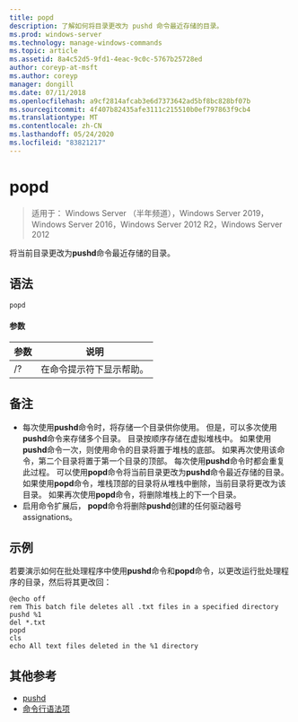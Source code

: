 ```yaml
---
title: popd
description: 了解如何将目录更改为 pushd 命令最近存储的目录。
ms.prod: windows-server
ms.technology: manage-windows-commands
ms.topic: article
ms.assetid: 8a4c52d5-9fd1-4eac-9c0c-5767b25728ed
author: coreyp-at-msft
ms.author: coreyp
manager: dongill
ms.date: 07/11/2018
ms.openlocfilehash: a9cf2814afcab3e6d7373642ad5bf8bc828bf07b
ms.sourcegitcommit: 4f407b82435afe3111c215510b0ef797863f9cb4
ms.translationtype: MT
ms.contentlocale: zh-CN
ms.lasthandoff: 05/24/2020
ms.locfileid: "83821217"
---
```

# <a name="popd"></a>popd

> 适用于： Windows Server （半年频道），Windows Server 2019，Windows Server 2016，Windows Server 2012 R2，Windows Server 2012

将当前目录更改为**pushd**命令最近存储的目录。


## <a name="syntax"></a>语法
```
popd
```

#### <a name="parameters"></a>参数
|参数|说明|
|-------|--------|
|/?|在命令提示符下显示帮助。|

## <a name="remarks"></a>备注
-   每次使用**pushd**命令时，将存储一个目录供你使用。 但是，可以多次使用**pushd**命令来存储多个目录。
    目录按顺序存储在虚拟堆栈中。 如果使用**pushd**命令一次，则使用命令的目录将置于堆栈的底部。 如果再次使用该命令，第二个目录将置于第一个目录的顶部。 每次使用**pushd**命令时都会重复此过程。
    可以使用**popd**命令将当前目录更改为**pushd**命令最近存储的目录。 如果使用**popd**命令，堆栈顶部的目录将从堆栈中删除，当前目录将更改为该目录。 如果再次使用**popd**命令，将删除堆栈上的下一个目录。
-   启用命令扩展后， **popd**命令将删除**pushd**创建的任何驱动器号 assignations。

## <a name="examples"></a><a name="BKMK_examples"></a>示例
若要演示如何在批处理程序中使用**pushd**命令和**popd**命令，以更改运行批处理程序的目录，然后将其更改回：

```
@echo off
rem This batch file deletes all .txt files in a specified directory
pushd %1
del *.txt
popd
cls
echo All text files deleted in the %1 directory
```

## <a name="additional-references"></a>其他参考
-   [pushd](pushd.md)
- [命令行语法项](command-line-syntax-key.md)

